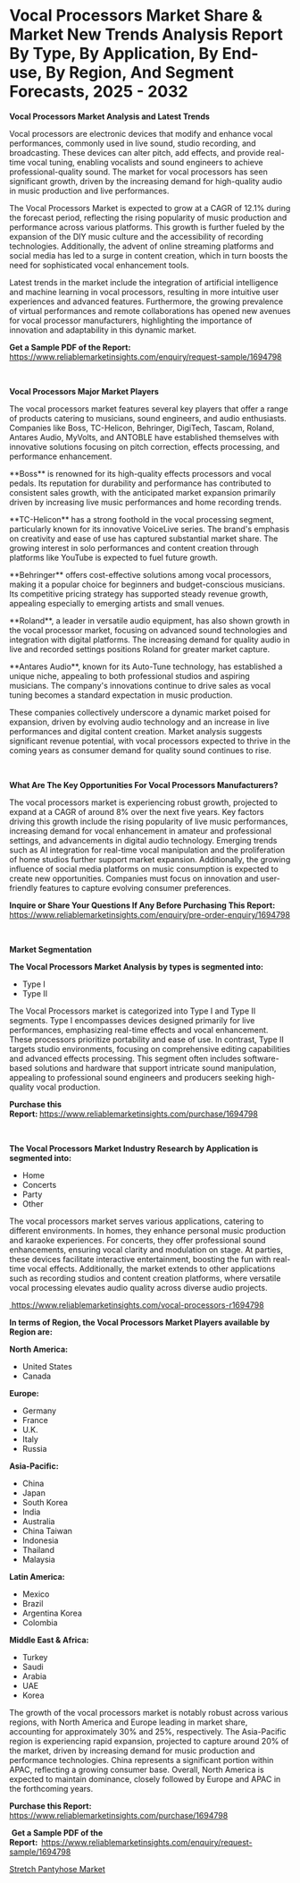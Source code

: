 <p><h1>Vocal Processors Market Share & Market New Trends Analysis Report By Type, By Application, By End-use, By Region, And Segment Forecasts, 2025 - 2032</h1></p><p><strong>Vocal Processors Market Analysis and Latest Trends</strong></p>
<p><p>Vocal processors are electronic devices that modify and enhance vocal performances, commonly used in live sound, studio recording, and broadcasting. These devices can alter pitch, add effects, and provide real-time vocal tuning, enabling vocalists and sound engineers to achieve professional-quality sound. The market for vocal processors has seen significant growth, driven by the increasing demand for high-quality audio in music production and live performances.</p><p>The Vocal Processors Market is expected to grow at a CAGR of 12.1% during the forecast period, reflecting the rising popularity of music production and performance across various platforms. This growth is further fueled by the expansion of the DIY music culture and the accessibility of recording technologies. Additionally, the advent of online streaming platforms and social media has led to a surge in content creation, which in turn boosts the need for sophisticated vocal enhancement tools.</p><p>Latest trends in the market include the integration of artificial intelligence and machine learning in vocal processors, resulting in more intuitive user experiences and advanced features. Furthermore, the growing prevalence of virtual performances and remote collaborations has opened new avenues for vocal processor manufacturers, highlighting the importance of innovation and adaptability in this dynamic market.</p></p>
<p><strong>Get a Sample PDF of the Report:&nbsp;</strong> <a href="https://www.reliablemarketinsights.com/enquiry/request-sample/1694798?utm_campaign=2636&utm_medium=2&utm_source=Github&utm_content=ia&utm_term=04042025&utm_id=vocal-processors">https://www.reliablemarketinsights.com/enquiry/request-sample/1694798</a></p>
<p>&nbsp;</p>
<p><strong>Vocal Processors Major Market Players</strong></p>
<p><p>The vocal processors market features several key players that offer a range of products catering to musicians, sound engineers, and audio enthusiasts. Companies like Boss, TC-Helicon, Behringer, DigiTech, Tascam, Roland, Antares Audio, MyVolts, and ANTOBLE have established themselves with innovative solutions focusing on pitch correction, effects processing, and performance enhancement.</p><p>**Boss** is renowned for its high-quality effects processors and vocal pedals. Its reputation for durability and performance has contributed to consistent sales growth, with the anticipated market expansion primarily driven by increasing live music performances and home recording trends.</p><p>**TC-Helicon** has a strong foothold in the vocal processing segment, particularly known for its innovative VoiceLive series. The brand's emphasis on creativity and ease of use has captured substantial market share. The growing interest in solo performances and content creation through platforms like YouTube is expected to fuel future growth.</p><p>**Behringer** offers cost-effective solutions among vocal processors, making it a popular choice for beginners and budget-conscious musicians. Its competitive pricing strategy has supported steady revenue growth, appealing especially to emerging artists and small venues.</p><p>**Roland**, a leader in versatile audio equipment, has also shown growth in the vocal processor market, focusing on advanced sound technologies and integration with digital platforms. The increasing demand for quality audio in live and recorded settings positions Roland for greater market capture.</p><p>**Antares Audio**, known for its Auto-Tune technology, has established a unique niche, appealing to both professional studios and aspiring musicians. The company's innovations continue to drive sales as vocal tuning becomes a standard expectation in music production.</p><p>These companies collectively underscore a dynamic market poised for expansion, driven by evolving audio technology and an increase in live performances and digital content creation. Market analysis suggests significant revenue potential, with vocal processors expected to thrive in the coming years as consumer demand for quality sound continues to rise.</p></p>
<p>&nbsp;</p>
<p><strong>What Are The Key Opportunities For Vocal Processors Manufacturers?</strong></p>
<p><p>The vocal processors market is experiencing robust growth, projected to expand at a CAGR of around 8% over the next five years. Key factors driving this growth include the rising popularity of live music performances, increasing demand for vocal enhancement in amateur and professional settings, and advancements in digital audio technology. Emerging trends such as AI integration for real-time vocal manipulation and the proliferation of home studios further support market expansion. Additionally, the growing influence of social media platforms on music consumption is expected to create new opportunities. Companies must focus on innovation and user-friendly features to capture evolving consumer preferences.</p></p>
<p><strong>Inquire or Share Your Questions If Any Before Purchasing This Report:</strong> <a href="https://www.reliablemarketinsights.com/enquiry/pre-order-enquiry/1694798?utm_campaign=2636&utm_medium=2&utm_source=Github&utm_content=ia&utm_term=04042025&utm_id=vocal-processors">https://www.reliablemarketinsights.com/enquiry/pre-order-enquiry/1694798</a></p>
<p>&nbsp;</p>
<p><strong>Market Segmentation</strong></p>
<p><strong>The Vocal Processors Market Analysis by types is segmented into:</strong></p>
<p><ul><li>Type I</li><li>Type II</li></ul></p>
<p><p>The Vocal Processors market is categorized into Type I and Type II segments. Type I encompasses devices designed primarily for live performances, emphasizing real-time effects and vocal enhancement. These processors prioritize portability and ease of use. In contrast, Type II targets studio environments, focusing on comprehensive editing capabilities and advanced effects processing. This segment often includes software-based solutions and hardware that support intricate sound manipulation, appealing to professional sound engineers and producers seeking high-quality vocal production.</p></p>
<p><strong>Purchase this Report:&nbsp;</strong><a href="https://www.reliablemarketinsights.com/purchase/1694798?utm_campaign=2636&utm_medium=2&utm_source=Github&utm_content=ia&utm_term=04042025&utm_id=vocal-processors">https://www.reliablemarketinsights.com/purchase/1694798</a></p>
<p>&nbsp;</p>
<p><strong>The Vocal Processors Market Industry Research by Application is segmented into:</strong></p>
<p><ul><li>Home</li><li>Concerts</li><li>Party</li><li>Other</li></ul></p>
<p><p>The vocal processors market serves various applications, catering to different environments. In homes, they enhance personal music production and karaoke experiences. For concerts, they offer professional sound enhancements, ensuring vocal clarity and modulation on stage. At parties, these devices facilitate interactive entertainment, boosting the fun with real-time vocal effects. Additionally, the market extends to other applications such as recording studios and content creation platforms, where versatile vocal processing elevates audio quality across diverse audio projects.</p></p>
<p><a href="https://www.reliablemarketinsights.com/vocal-processors-r1694798?utm_campaign=2636&utm_medium=2&utm_source=Github&utm_content=ia&utm_term=04042025&utm_id=vocal-processors">&nbsp;https://www.reliablemarketinsights.com/vocal-processors-r1694798</a></p>
<p><strong>In terms of Region, the Vocal Processors Market Players available by Region are:</strong></p>
<p>
    <p> <strong> North America: </strong>
        <ul>
            <li>United States</li>
            <li>Canada</li>
        </ul>
        </p> 
    <p> <strong> Europe: </strong>
        <ul>
            <li>Germany</li>
            <li>France</li>
            <li>U.K.</li>
            <li>Italy</li>
            <li>Russia</li>
        </ul>
        </p> 
    <p> <strong> Asia-Pacific: </strong>
        <ul>
            <li>China</li>
            <li>Japan</li>
            <li>South Korea</li>
            <li>India</li>
            <li>Australia</li>
            <li>China Taiwan</li>
            <li>Indonesia</li>
            <li>Thailand</li>
            <li>Malaysia</li>
        </ul>
        </p> 
    <p> <strong> Latin America: </strong>
        <ul>
            <li>Mexico</li>
            <li>Brazil</li>
            <li>Argentina Korea</li>
            <li>Colombia</li>
        </ul>
        </p> 
    <p> <strong> Middle East & Africa: </strong>
        <ul>
            <li>Turkey</li>
            <li>Saudi</li>
            <li>Arabia</li>
            <li>UAE</li>
            <li>Korea</li>
        </ul>
    </p>
    </p>
<p><p>The growth of the vocal processors market is notably robust across various regions, with North America and Europe leading in market share, accounting for approximately 30% and 25%, respectively. The Asia-Pacific region is experiencing rapid expansion, projected to capture around 20% of the market, driven by increasing demand for music production and performance technologies. China represents a significant portion within APAC, reflecting a growing consumer base. Overall, North America is expected to maintain dominance, closely followed by Europe and APAC in the forthcoming years.</p></p>
<p><strong>Purchase this Report: </strong><a href="https://www.reliablemarketinsights.com/purchase/1694798?utm_campaign=2636&utm_medium=2&utm_source=Github&utm_content=ia&utm_term=04042025&utm_id=vocal-processors">https://www.reliablemarketinsights.com/purchase/1694798</a></p>
<p>&nbsp;<strong>Get a Sample PDF of the Report:&nbsp;&nbsp;</strong><a href="https://www.reliablemarketinsights.com/enquiry/request-sample/1694798?utm_campaign=2636&utm_medium=2&utm_source=Github&utm_content=ia&utm_term=04042025&utm_id=vocal-processors">https://www.reliablemarketinsights.com/enquiry/request-sample/1694798</a></p>
<p><strong></strong></p>
<p><p><a href="https://github.com/raeezkenedz/Market-Research-Report-List-1/blob/main/stretch-pantyhose-market.md?utm_campaign=2636&utm_medium=2&utm_source=Github&utm_content=ia&utm_term=04042025&utm_id=vocal-processors">Stretch Pantyhose Market</a></p></p>
